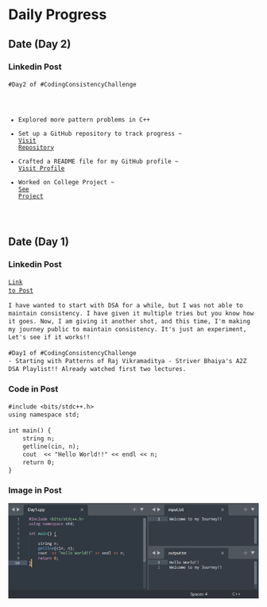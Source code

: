 # Daily Progress

## Date (Day 2)

### Linkedin Post

<code>#Day2 of #CodingConsistencyChallenge
- Explored more pattern problems in C++
- Set up a GitHub repository to track progress ~ <a href="https://github.com/shravanngoswamii/Competitive-Programming/tree/main">Visit Repository</a>
- Crafted a README file for my GitHub profile ~ <a href="https://github.com/shravanngoswamii">Visit Profile</a>
- Worked on College Project ~ <a href="https://github.com/shravanngoswamii/Shopping-Website">See Project</a>
</code>

## Date (Day 1)

### Linkedin Post

<code><a href="https://www.linkedin.com/posts/shravangoswami_day1-codingconsistencychallenge-striversa2zdsa-activity-7097172832903700480-YHnI?utm_source=share&utm_medium=member_desktop">Link to Post</a></code>


```
I have wanted to start with DSA for a while, but I was not able to maintain consistency. I have given it multiple tries but you know how it goes. Now, I am giving it another shot, and this time, I'm making my journey public to maintain consistency. It's just an experiment, Let's see if it works!!

#Day1 of #CodingConsistencyChallenge
- Starting with Patterns of Raj Vikramaditya - Striver Bhaiya's A2Z DSA Playlist!! Already watched first two lectures.
```

### Code in Post

```
#include <bits/stdc++.h>
using namespace std;

int main() {
    string n;
    getline(cin, n);
    cout  << "Hello World!!" << endl << n;
    return 0;
}
```

### Image in Post

![Image in LinkedIn Post](Visual%20Files/Images/Screenshot%202023-08-15%20163918.png)

